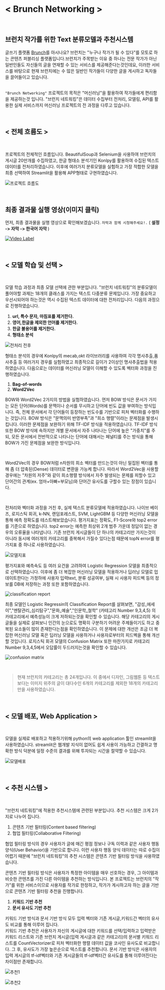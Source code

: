 # < Brunch Networking >

<br>

## <b> 브런치 작가를 위한 Text 분류모델과 추천시스템 </b>

글쓰기 플랫폼 [Brunch](https://brunch.co.kr/)를 아시나요?
브런치는 "누구나 작가가 될 수 있다"를 모토로 하는 콘텐츠 퍼블리싱 플랫폼입니다.브런치가 주목받는 이유 중 하나는 전문 작가가 아닌 일반인들도 자신들의 글을 연재할 수 있는 서비스를 제공해준다는것인데요, 이러한 서비스를 바탕으로 현재 브런치에는 수 많은 일반인 작가들이 다양한 글을 게시하고 독자들을 끌어들이고 있습니다.  <br><br>

`"Brunch Networking"` 프로젝트의 목적은 "머신러닝"을 활용하여 작가들에게 편리함을 제공하는것 입니다. "브런치 네트워킹"은 데이터 수집부터 전처리, 모델링, API를 활용한 실제 서비스까지 머신러닝 프로젝트의 전 과정을 다루고 있습니다.

<br>

## < 전체 흐름도 >

<br>

프로젝트의 전체적인 흐름입니다. BeautifulSoup과 Selenium을 사용하여 브런치의 게시글 20만개를 수집하였고, 한글 형태소 분석기인 Konlpy를 활용하여 수집된 텍스트 데이터를 전처리하였습니다. 이후에 여러가지 분류모델을 실험하고 가장 적합한 모델을 최종 선택하여 Streamlit을 활용해 APP형태로 구현하였습니다.

![프로젝트 흐름도](https://user-images.githubusercontent.com/35517797/83950017-8cc1e480-a862-11ea-8d78-58c0a0671794.PNG)

<br>

## 최종 결과물 실행 영상(이미지 클릭)

먼저, 최종 결과물을 실행 영상으로 확인해보겠습니다. `자막과 함께 시청해주세요!.` ( <b> 설정 -> 자막 -> 한국어 자막 </b> )

[![Video Label](https://img.youtube.com/vi/BoHGqYS5zPg/0.jpg)](https://youtu.be/BoHGqYS5zPg)

<br>

## < 모델 학습 및 선택 >

<br>

모델 학습 과정과 최종 모델 선택에 관한 부분입니다. "브런치 네트워킹"의 분류모델이 풀어야할 과제는 18개의 클래스를 가지는 텍스트 다중분류 문제입니다. 가장 중요하고 우선시되어야 하는것은 역시 수집된 텍스트 데이터에 대한 전처리입니다. 다음의 과정으로 진행하였습니다.

  1. <b> url, 특수 문자, 마침표를 제거한다. </b>
  2. <b> 영어,한글을 제외한 언어를 제거한다. </b>
  3. <b> 한글 불용어를 제거한다. </b>
  4. <b> 형태소 분석 </b>
  
![전처리 전후](https://user-images.githubusercontent.com/35517797/83950031-9d725a80-a862-11ea-9620-17c4007d8de5.PNG)

형태소 분석의 경우에 Konlpy의 mecab,okt 라이브러리를 사용하여 각각 명사추출,품사추출 등 여러가지 경우를 실험하였고 최종적으로 길이가 2이상인 명사추출법을 적용하였습니다. 다음으로는 데이터를 머신러닝 모델이 이해할 수 있도록 벡터화 과정을 진행하였습니다.

  1. <b> Bag-of-words </b>
  2. <b> Word2Vec </b>

BOW와 Word2Vec 2가지의 방법을 실험하였습니다. 먼저 BOW 방식은 문서가 가지는 모든 단어(Words)를 문맥이나 순서를 무시하고 단어에 빈도 값을 부여하는 방식입니다. 즉, 전체 문서에서 각 단어들이 등장하는 빈도수를 기반으로 피처 벡터화를 수행하는 것입니다. BOW 방식은 "문맥의미 반영부족"과 "희소 행렬"이라는 문제점을 발생시킵니다. 이러한 문제점을 보완하기 위해 TF-IDF 방식을 적용하였습니다. TF-IDF 방식 또한 BOW 방식에 속하지만 개별 문서에서 자주 나타나는 단어에 높은 "가중치"를 주되, 모든 문서에서 전반적으로 나타나는 단어에 대해서는 페널티를 주는 방식을 통해 BOW가 가진 문제점을 보완한 방식입니다.

<br>

Word2Vec의 경우 BOW처럼 n차원의 희소 벡터를 만드는것이 아닌 밀집된 벡터를 통해 좀 더 압축된(Dense) 데이터로 변환을 가능케 합니다. 따라서 Word2Vec을 사용할 경우에는 "차원의 저주"와 같이 희소행렬 방식에서 자주 발생되는 문제를 피할수 있고 단어간의 관계(ex. 엄마+아빠=부모님)와 단어간 유사도를 구할수 있는 장점이 있습니다.

<br>

전처리와 벡터화 과정을 거친 후, 실제 텍스트 분류모델에 적용하였습니다. 나이브 베이즈, 로지스틱 회귀, k-NN, 랜덤포레스트, SVM, LightGBM 등 다양한 머신러닝 모델을 통해 예측 정확도를 테스트해보았습니다. 평가지표는 정확도, F1-Score와 top2 error를 기준으로 하였습니다. top2 error는 예측한 최상위 2개 범주 가운데 정답이 없는 경우의 오류율을 나타냅니다. 기존 브런치 게시글들이 단 하나의 카테고리만 가지는것이 아니라 동시에 여러개의 카테고리를 중복해서 가질수 있다는점 때문에 topN error를 평가지표 중 하나로 사용하였습니다. 

![모델지표](https://user-images.githubusercontent.com/35517797/84161304-19aaaf00-aaaa-11ea-8473-84bac8e31d91.PNG)

평가지표와 예측속도 등 여러 요건을 고려하여 Logistic Regression 모델을 최종적으로 선택하였습니다. 이후에 좀 더 복잡한 머신러닝 모델을 적용하거나 딥러닝 모델로 업데이트한다는 가정하에 사용자 입력text, 분류 성공여부, 실패 시 사용자 피드벡 등의 정보를 DB에 저장하는 과정 또한 포함하였습니다.

![classification report](https://user-images.githubusercontent.com/35517797/84173093-c17aa980-aab7-11ea-9918-3bf7f715420c.PNG)

최종 모델인 Logistic Regressin의 Classification Report를 살펴보면, "감성_에세이","멘탈관리_심리탐구","문화_예술","인문학_철학" (카테고리 Number 9,3,4,5) 의 카테고리에서 예측성능이 크게 저하되는것을 확인할 수 있습니다. 해당 카테고리의 게시글들을 실제로 살펴보니 인간의 눈으로도 명확히 구분하기 어려운 주제들이기도 하고 중복된 요소들이 많이 존재한다는점을 확인하였습니다. 이 문제에 대한 개선은 조금 더 복잡한 머신러닝 모델 혹은 딥러닝 모델을 사용하거나 사용자로부터의 피드벡을 통해 개선할 것입니다. 로지스틱 회귀 모델의 Confusion Matrix 또한 마찬가지로 카테고리 Number 9,3,4,5에서 오답률이 두드러지는것을 확인할 수 있습니다.

![confusion matrix](https://user-images.githubusercontent.com/35517797/84172557-1f5ac180-aab7-11ea-886f-e592bb565058.PNG)

<br>

> 현재 브런치의 카테고리는 총 24개입니다. 이 중에서 디자인, 그림웹툰 등 텍스트 보다는 이미지 위주의 글이 대다수인 6개의 카테고리를 제외한 18개의 카테고리만을 사용하였습니다.

<br>

## < 모델 배포, Web Application >

<br>

모델을 실제로 배포하고 적용하기위해 python의 web application 툴인 streamlit을 사용하였습니다. streamlit은 웹개발 지식이 없어도 쉽게 사용이 가능하고 간결하고 명확한 방식 덕분에 일정 수준의 결과를 위해 투자되는 시간을 절약할 수 있습니다. 

![모델배포](https://user-images.githubusercontent.com/35517797/83950051-cd216280-a862-11ea-9155-94914b42e0e7.PNG)

<br>

## < 추천 시스템 >

<br> 

"브런치 네트워킹"에 적용한 추천시스템에 관련된 부분입니다. 추천 시스템은 크게 2가지로 나누어 집니다.

  1. 콘텐츠 기반 필터링(Content based filtering)
  2. 협업 필터링(Collaborative Filtering)
  
협업 필터링 방식의 경우 사용자가 글에 매긴 평점 정보나 구독 이력과 같은 사용자 행동 양식(User Behavior)을 기반으로 합니다. 이런 사용자 행동 양식 데이터는 따로 수집이 어렵기 때문에 "브런치 네트워킹"의 추천 시스템은 콘텐츠 기반 필터링 방식을 사용하였습니다. <br>

콘텐츠 기반 필터링 방식은 사용자가 특정한 아이템을 매우 선호하는 경우, 그 아이템과 비슷한 콘텐츠를 가진 다른 아이템을 추천하는 방식입니다. 
본 프로젝트는 브런치의 "작가"를 위한 서비스이므로 사용자를 작가로 한정하고, 작가가 게시하고자 하는 글을 기반으로 콘텐츠 기반 필터링 추천을 진행합니다. 

  1. <b> 키워드 기반 추천 </b> 
  2. <b> 문서 유사도 기반 추천 </b>
  
키워드 기반 방식과 문서 기반 방식 모두 입력 벡터와 기존 게시글,키워드간 벡터의 유사도 비교를 통해 이루어 집니다. <br>
키워드 기반 추천은 사용자가 자신의 게시글에 대한 키워드를 선택/입력하고 입력받은 키워드 리스트와 기존 브런치 게시글(입력 게시글과 같은 카테고리)의 문서별 키워드 리스트를 CountVectorizer로 피처 벡터화한 행렬 데이터 값을 코사인 유사도로 비교합니다. 그 후, 유사도가 가장 높은순으로 텍스트를 추천합니다. 문서 기반 방식은 사용자의 입력 게시글의 tf-idf벡터와 기존 게시글들의 tf-idf벡터간 유사도를 통해 이루어진다는 차이점만 존재합니다.
 

![추천1](https://user-images.githubusercontent.com/35517797/83950055-d7dbf780-a862-11ea-800d-863ea4a842aa.PNG)

![추천2](https://user-images.githubusercontent.com/35517797/83950058-da3e5180-a862-11ea-98d4-b313b75b770d.PNG)

